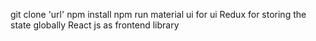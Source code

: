git clone 'url'
npm install
npm run
material ui for ui
Redux for storing the state globally
React js as frontend library
